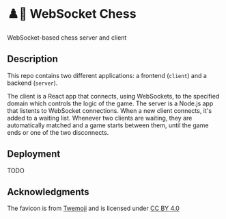 # ♟️🔌 WebSocket Chess

WebSocket-based chess server and client

## Description

This repo contains two different applications: a frontend (`client`) and a backend (`server`).

The client is a React app that connects, using WebSockets, to the specified domain which controls the logic of the game.
The server is a Node.js app that listents to WebSocket connections.
When a new client connects, it's added to a waiting list.
Whenever two clients are waiting, they are automatically matched and a game starts between them, until the game ends or one of the two disconnects.

## Deployment

TODO

## Acknowledgments

The favicon is from [Twemoji](https://twemoji.twitter.com/) and is licensed under [CC BY 4.0](https://creativecommons.org/licenses/by/4.0/)
